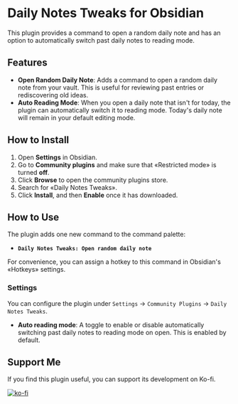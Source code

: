 # Daily Notes Tweaks for Obsidian

This plugin provides a command to open a random daily note and has an option to automatically switch past daily notes to reading mode.

## Features

-   **Open Random Daily Note**: Adds a command to open a random daily note from your vault. This is useful for reviewing past entries or rediscovering old ideas.
-   **Auto Reading Mode**: When you open a daily note that isn't for today, the plugin can automatically switch it to reading mode. Today's daily note will remain in your default editing mode.

## How to Install

1.  Open **Settings** in Obsidian.
2.  Go to **Community plugins** and make sure that «Restricted mode» is turned **off**.
3.  Click **Browse** to open the community plugins store.
4.  Search for «Daily Notes Tweaks».
5.  Click **Install**, and then **Enable** once it has downloaded.

## How to Use

The plugin adds one new command to the command palette:

-   **`Daily Notes Tweaks: Open random daily note`**

For convenience, you can assign a hotkey to this command in Obsidian's «Hotkeys» settings.

### Settings

You can configure the plugin under `Settings` → `Community Plugins` → `Daily Notes Tweaks`.

-   **Auto reading mode**: A toggle to enable or disable automatically switching past daily notes to reading mode on open. This is enabled by default.

## Support Me

If you find this plugin useful, you can support its development on Ko-fi.

[![ko-fi](https://ko-fi.com/img/githubbutton_sm.svg)](https://ko-fi.com/coignard)
